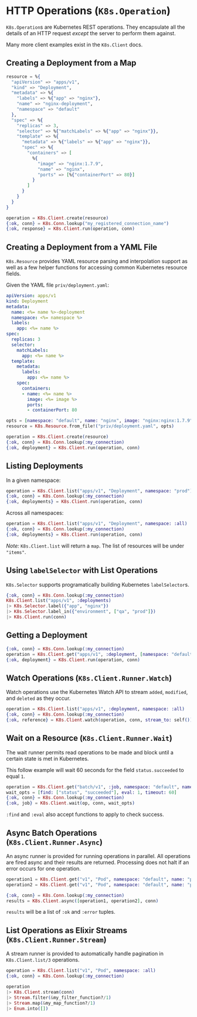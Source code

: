 # HTTP Operations (`K8s.Operation`)

`K8s.Operation`s are Kubernetes REST operations. They encapsulate all the details of an HTTP request _except_ the server to perform them against.

Many more client examples exist in the `K8s.Client` docs.

## Creating a Deployment from a Map

```elixir
resource = %{
  "apiVersion" => "apps/v1",
  "kind" => "Deployment",
  "metadata" => %{
    "labels" => %{"app" => "nginx"},
    "name" => "nginx-deployment",
    "namespace" => "default"
  },
  "spec" => %{
    "replicas" => 3,
    "selector" => %{"matchLabels" => %{"app" => "nginx"}},
    "template" => %{
      "metadata" => %{"labels" => %{"app" => "nginx"}},
      "spec" => %{
        "containers" => [
          %{
            "image" => "nginx:1.7.9",
            "name" => "nginx",
            "ports" => [%{"containerPort" => 80}]
          }
        ]
      }
    }
  }
}

operation = K8s.Client.create(resource)
{:ok, conn} = K8s.Conn.lookup("my_registered_connection_name")
{:ok, response} = K8s.Client.run(operation, conn)
```

## Creating a Deployment from a YAML File

`K8s.Resource` provides YAML resource parsing and interpolation support as well as a few helper functions for accessing common Kubernetes resource fields.

Given the YAML file `priv/deployment.yaml`:

```yaml
apiVersion: apps/v1
kind: Deployment
metadata:
  name: <%= name %>-deployment
  namespace: <%= namespace %>
  labels:
    app: <%= name %>
spec:
  replicas: 3
  selector:
    matchLabels:
      app: <%= name %>
  template:
    metadata:
      labels:
        app: <%= name %>
    spec:
      containers:
      - name: <%= name %>
        image: <%= image %>
        ports:
        - containerPort: 80
```

```elixir
opts = [namespace: "default", name: "nginx", image: "nginx:nginx:1.7.9"]
resource = K8s.Resource.from_file!("priv/deployment.yaml", opts)

operation = K8s.Client.create(resource)
{:ok, conn} = K8s.Conn.lookup(:my_connection)
{:ok, deployment} = K8s.Client.run(operation, conn)
```

## Listing Deployments

In a given namespace:

```elixir
operation = K8s.Client.list("apps/v1", "Deployment", namespace: "prod")
{:ok, conn} = K8s.Conn.lookup(:my_connection)
{:ok, deployments} = K8s.Client.run(operation, conn)
```

Across all namespaces:

```elixir
operation = K8s.Client.list("apps/v1", "Deployment", namespace: :all)
{:ok, conn} = K8s.Conn.lookup(:my_connection)
{:ok, deployments} = K8s.Client.run(operation, conn)
```

*Note:* `K8s.Client.list` will return a `map`. The list of resources will be under `"items"`.

## Using `labelSelector` with List Operations

`K8s.Selector` supports programatically building Kubernetes `labelSelector`s.

```elixir
{:ok, conn} = K8s.Conn.lookup(:my_connection)
K8s.Client.list("apps/v1", :deployments)
|> K8s.Selector.label({"app", "nginx"})
|> K8s.Selector.label_in({"environment", ["qa", "prod"]})
|> K8s.Client.run(conn)
```

## Getting a Deployment

```elixir
{:ok, conn} = K8s.Conn.lookup(:my_connection)
operation = K8s.Client.get("apps/v1", :deployment, [namespace: "default", name: "nginx-deployment"])
{:ok, deployment} = K8s.Client.run(operation, conn)
```

## Watch Operations (`K8s.Client.Runner.Watch`)

Watch operations use the Kubernetes Watch API to stream `added`, `modified`, and `deleted` as they occur.

```elixir
operation = K8s.Client.list("apps/v1", :deployment, namespace: :all)
{:ok, conn} = K8s.Conn.lookup(:my_connection)
{:ok, reference} = K8s.Client.watch(operation, conn, stream_to: self())
```

## Wait on a Resource (`K8s.Client.Runner.Wait`)

The wait runner permits read operations to be made and block until a certain state is met in Kubernetes.

This follow example will wait 60 seconds for the field `status.succeeded` to equal `1`. 


```elixir
operation = K8s.Client.get("batch/v1", :job, namespace: "default", name: "database-migrator")
wait_opts = [find: ["status", "succeeded"], eval: 1, timeout: 60]
{:ok, conn} = K8s.Conn.lookup(:my_connection)
{:ok, job} = K8s.Client.wait(op, conn, wait_opts)
```

`:find` and `:eval` also accept functions to apply to check success.

## Async Batch Operations (`K8s.Client.Runner.Async`)

An async runner is provided for running operations in parallel. All operations are fired async and their results are returned. Processing does not halt if an error occurs for one operation.

```elixir
operation1 = K8s.Client.get("v1", "Pod", namespace: "default", name: "pod-1")
operation2 = K8s.Client.get("v1", "Pod", namespace: "default", name: "pod-2")

{:ok, conn} = K8s.Conn.lookup(:my_connection)
results = K8s.Client.async([operation1, operation2], conn)
```

`results` will be a list of `:ok` and `:error` tuples.

## List Operations as Elixir Streams (`K8s.Client.Runner.Stream`)

A stream runner is provided to automatically handle pagination in `K8s.Client.list/3` operations.

```elixir
operation = K8s.Client.list("v1", "Pod", namespace: :all)
{:ok, conn} = K8s.Conn.lookup(:my_connection)

operation
|> K8s.Client.stream(conn)
|> Stream.filter(&my_filter_function?/1)
|> Stream.map(&my_map_function?/1)
|> Enum.into([])
```